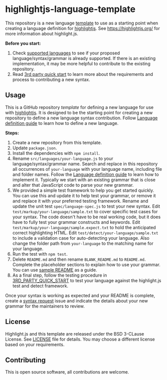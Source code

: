 # highlightjs-language-template

This repository is a new language [template](https://docs.github.com/en/github/creating-cloning-and-archiving-repositories/creating-a-repository-from-a-template#about-repository-templates) to use as a starting point when creating a language definition for [highlightjs](https://github.com/highlightjs/highlight.js). See https://highlightjs.org/ for more information about highlight.js.

**Before you start:**

1. Check [supported languages](https://github.com/highlightjs/highlight.js/blob/master/SUPPORTED_LANGUAGES.md) to see if your proposed language/syntax/grammar is already supported. If there is an existing implementation, it may be more helpful to contribute to the existing repository.
2. Read [3rd party quick start](https://github.com/highlightjs/highlight.js/blob/master/extra/3RD_PARTY_QUICK_START.md) to learn more about the requirements and process to contributing a new syntax.

## Usage

This is a GitHub repository _template_ for defining a new language for use with [highlightjs](https://highlightjs.org/). It is designed to be the starting point for creating a new repository to define a new language syntax contribution. Follow [Language definition guide](https://highlightjs.readthedocs.io/en/latest/language-guide.html) to learn how to define a new language.

**Steps:**

1. Create a new repository from this template.
2. Update `package.json`.
3. Install the dependencies with `npm install`.
4. Rename `src/languages/your-language.js` to your language/syntax/grammar name. Search and replace in this repository all occurrences of `your-language` with your language name, including file and folder names. Follow the [Language definition guide](https://highlightjs.readthedocs.io/en/latest/language-guide.html) to learn how to implement it. Typically we start with an existing grammar that is close and alter that JavaScript code to parse your new grammar.
5. We provided a simple test framework to help you get started quickly. You can use this and update it to help test your grammar, or remove it and replace it with your preferred testing framework. Rename and update the unit test `spec/language-spec.js` to test your new syntax. Edit `test/markup/your-language/sample.txt` to cover specific test cases for your syntax. The code doesn't have to be real working code, but it does have to fully test your grammar constructs and keywords. Edit `test/markup/your-language/sample.expect.txt` to hold the anticipated correct highlighting HTML. Edit `test/detect/your-language/sample.txt` to include a validation case for auto-detecting your language. Also change the folder path from `your-language` to the matching name for your language.
6. Run the test with `npm test`.
7. Delete `README.md` and then rename `BLANK_README.md` to `README.md`. Complete the placeholder sections to explain how to use your grammar. You can use [sample README](https://github.com/highlightjs/highlightjs-robots-txt/blob/master/README.md) as a guide.
8. As a final step, follow the testing procedure in [3RD_PARTY_QUICK_START](https://github.com/highlightjs/highlight.js/blob/main/extra/3RD_PARTY_QUICK_START.md) to test your language against the highlight.js test and detect framework.

Once your syntax is working as expected and your README is complete, create a [syntax request](https://github.com/highlightjs/highlight.js/issues/new/choose) issue and indicate the details about your new grammar for the maintainers to review.

## License

Highlight.js and this template are released under the BSD 3-CLause License. See [LICENSE](LICENSE) file for details. You may choose a different license based on your requirements.

## Contributing

This is open source software, all contributions are welcome.
